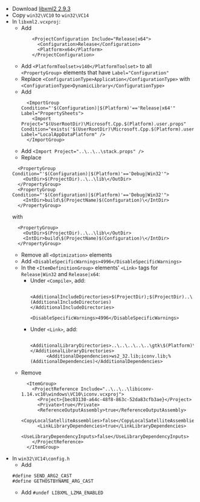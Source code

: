 * Download [libxml2 2.9.3](ftp://xmlsoft.org/libxml2/libxml2-2.9.4.tar.gz)
* Copy `win32\VC10` to `win32\VC14`
* In `libxml2.vcxproj`:
	* Add
		```
		    <ProjectConfiguration Include="Release|x64">
		      <Configuration>Release</Configuration>
		      <Platform>x64</Platform>
		    </ProjectConfiguration>
		```
	* Add `<PlatformToolset>v140</PlatformToolset>` to all `<PropertyGroup>` elements that have `Label="Configuration"`
	* Replace `<ConfigurationType>Application</ConfigurationType>` with `<ConfigurationType>DynamicLibrary</ConfigurationType>`
	* Add
		```
		  <ImportGroup Condition="'$(Configuration)|$(Platform)'=='Release|x64'" Label="PropertySheets">
		    <Import Project="$(UserRootDir)\Microsoft.Cpp.$(Platform).user.props" Condition="exists('$(UserRootDir)\Microsoft.Cpp.$(Platform).user.props')" Label="LocalAppDataPlatform" />
		  </ImportGroup>
		```
	* Add `<Import Project="..\..\..\stack.props" />`
	* Replace
	```
	  <PropertyGroup Condition="'$(Configuration)|$(Platform)'=='Debug|Win32'">
	    <OutDir>$(ProjectDir)..\..\lib\</OutDir>
	  </PropertyGroup>
	  <PropertyGroup Condition="'$(Configuration)|$(Platform)'=='Debug|Win32'">
	    <IntDir>build\$(ProjectName)$(Configuration)\</IntDir>
	  </PropertyGroup>
	```
	with
	```
	  <PropertyGroup>
	    <OutDir>$(ProjectDir)..\..\lib\</OutDir>
	    <IntDir>build\$(ProjectName)$(Configuration)\</IntDir>
	  </PropertyGroup>
	```
	* Remove all `<Optimization>` elements
	* Add `<DisableSpecificWarnings>4996</DisableSpecificWarnings>`
	* In the `<ItemDefinitionGroup>` elements' `<Link>` tags for `Release|Win32` and `Release|x64`:
		* Under `<Compile>`, add:
			```
			      <AdditionalIncludeDirectories>$(ProjectDir);$(ProjectDir)..\..\include;$(ProjectDir)..\..\include;$(ProjectDir)..\..\..\..\..\gtk\$(Platform)\include;%(AdditionalIncludeDirectories)</AdditionalIncludeDirectories>
			      <DisableSpecificWarnings>4996</DisableSpecificWarnings>
			```
		* Under `<Link>`, add:
			```
			      <AdditionalLibraryDirectories>..\..\..\..\..\gtk\$(Platform)\lib;$(AdditionalLibraryDirectories)</AdditionalLibraryDirectories>
			      <AdditionalDependencies>ws2_32.lib;iconv.lib;%(AdditionalDependencies)</AdditionalDependencies>
			```
	* Remove
		```
		  <ItemGroup>
		    <ProjectReference Include="..\..\..\libiconv-1.14.vc10\windows\VC10\iconv.vcxproj">
		      <Project>{bec03130-a64c-48f8-863c-52da83cfb3ae}</Project>
		      <Private>true</Private>
		      <ReferenceOutputAssembly>true</ReferenceOutputAssembly>
		      <CopyLocalSatelliteAssemblies>false</CopyLocalSatelliteAssemblies>
		      <LinkLibraryDependencies>true</LinkLibraryDependencies>
		      <UseLibraryDependencyInputs>false</UseLibraryDependencyInputs>
		    </ProjectReference>
		  </ItemGroup>
		```
* In `win32\VC14\config.h`
	* Add
	```
	#define SEND_ARG2_CAST
	#define GETHOSTBYNAME_ARG_CAST
	```
	* Add `#undef LIBXML_LZMA_ENABLED`
